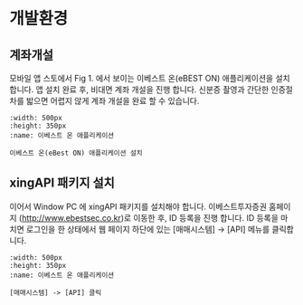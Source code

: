 # 개발환경

## 계좌개설

모바일 앱 스토에서 Fig 1. 에서 보이는 이베스트 온(eBEST ON) 애플리케이션을 설치 합니다. 
앱 설치 완료 후, 비대면 계좌 개설을 진행 합니다. 
신분증 촬영과 간단한 인증절차를 밟으면 어렵지 않게 계좌 개설을 완료 할 수 있습니다.

```{figure} images/1_ebeston.png
:width: 500px
:height: 350px
:name: 이베스트 온 애플리케이션

이베스트 온(eBest ON) 애플리케이션 설치
```

## xingAPI 패키지 설치

이어서 Window PC 에 xingAPI 패키지를 설치해야 합니다. 
이베스트투자증권 홈페이지 (http://www.ebestsec.co.kr)로 이동한 후, ID 등록을 진행 합니다. 
ID 등록을 마치면 로그인을 한 상태에서 웹 페이지 하단에 있는 [매매시스템] → [API] 메뉴를 클릭합니다.

```{figure} images/2_xingAPI.png
:width: 500px
:height: 350px
:name: 이베스트 온 애플리케이션

[매매시스템] -> [API] 클릭
```